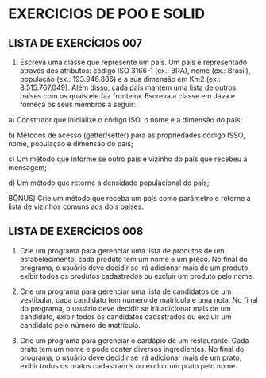# EXERCICIOS DE POO E SOLID

## LISTA DE EXERCÍCIOS 007

1) Escreva uma classe que represente um país. Um país é representado através dos atributos: código ISO 3166-1 (ex.: BRA), nome (ex.: Brasil), população (ex.: 193.946.886) e a sua dimensão em Km2 (ex.: 8.515.767,049). Além disso, cada país mantém uma lista de outros países com os quais ele faz fronteira. Escreva a classe em Java e forneça os seus membros a seguir:
    
a) Construtor que inicialize o código ISO, o nome e a dimensão do país; 

b) Métodos de acesso (getter/setter) para as propriedades código ISSO, nome, população e dimensão do país; 

c) Um método que informe se outro país é vizinho do país que recebeu a mensagem; 

d) Um método que retorne a densidade populacional do país; 

BÔNUS) Crie um método que receba um país como parâmetro e retorne a lista de vizinhos comuns aos dois países.

## LISTA DE EXERCÍCIOS 008
1. Crie um programa para gerenciar uma lista de produtos de um estabelecimento, cada produto tem um nome e um preço. No final do programa, o usuário deve decidir se irá adicionar mais de um produto, exibir todos os produtos cadastrados ou excluir um produto pelo nome.
 
2. Crie um programa para gerenciar uma lista de candidatos de um vestibular, cada candidato tem número de matrícula e uma nota. No final do programa, o usuário deve decidir se irá adicionar mais de um candidato, exibir todos os candidatos cadastrados ou excluir um candidato pelo número de matrícula.
   
3. Crie um programa para gerenciar o cardápio de um restaurante. Cada prato tem um nome e pode conter diversos ingredientes. No final do programa, o usuário deve decidir se irá adicionar mais de um prato, exibir todos os pratos cadastrados ou excluir um prato pelo nome.
